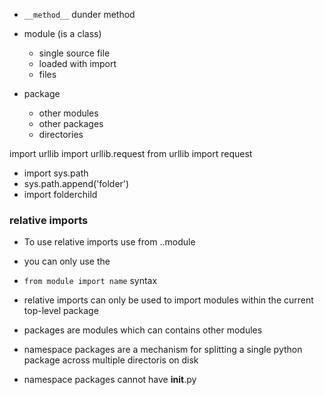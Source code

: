 - `__method__` dunder method

- module (is a class) 
    - single source file
    - loaded with import
    - files
- package
    - other modules
    - other packages
    - directories

import urllib
import urllib.request
from urllib import request

- import sys.path
- sys.path.append('folder')
- import folderchild

### relative imports
- To use relative imports use from ..module
- you can only use the
- `from module import name` syntax
- relative imports can only be used to import modules within the current top-level package

- packages are modules which can contains other modules

- namespace packages are a mechanism for splitting a single python package across multiple directoris on disk
- namespace packages cannot have __init__.py

